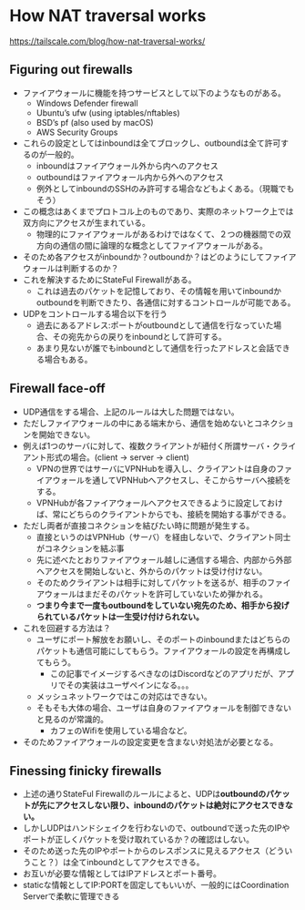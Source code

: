 # How NAT traversal works
https://tailscale.com/blog/how-nat-traversal-works/

## Figuring out firewalls
* ファイアウォールに機能を持つサービスとして以下のようなものがある。
    * Windows Defender firewall
    * Ubuntu’s ufw (using iptables/nftables)
    * BSD’s pf (also used by macOS)
    * AWS  Security Groups
* これらの設定としてはinboundは全てブロックし、outboundは全て許可するのが一般的。
    * inboundはファイアウォール外から内へのアクセス
    * outboundはファイアウォール内から外へのアクセス
    * 例外としてinboundのSSHのみ許可する場合などもよくある。（現職でもそう）
* この概念はあくまでプロトコル上のものであり、実際のネットワーク上では双方向にアクセスが生まれている。
    * 物理的にファイアウォールがあるわけではなくて、２つの機器間での双方向の通信の間に論理的な概念としてファイアウォールがある。
* そのため各アクセスがinboundか？outboundか？はどのようにしてファイアウォールは判断するのか？
* これを解決するためにStateFul Firewallがある。
    * これは過去のパケットを記憶しており、その情報を用いてinboundかoutboundを判断できたり、各通信に対するコントロールが可能である。
* UDPをコントロールする場合以下を行う
    * 過去にあるアドレス:ポートがoutboundとして通信を行なっていた場合、その宛先からの戻りをinboundとして許可する。
    * あまり見ないが誰でもinboundとして通信を行ったアドレスと会話できる場合もある。


## Firewall face-off
* UDP通信をする場合、上記のルールは大した問題ではない。
* ただしファイアウォールの中にある端末から、通信を始めないとコネクションを開始できない。
* 例えば1つのサーバに対して、複数クライアントが紐付く所謂サーバ・クライアント形式の場合。(client -> server -> client)
    * VPNの世界ではサーバにVPNHubを導入し、クライアントは自身のファイアウォールを通してVPNHubへアクセスし、そこからサーバへ接続をする。
    * VPNHubが各ファイアウォールへアクセスできるように設定しておけば、常にどちらのクライアントからでも、接続を開始する事ができる。
* ただし両者が直接コネクションを結びたい時に問題が発生する。
    * 直接というのはVPNHub（サーバ）を経由しないで、クライアント同士がコネクションを結ぶ事
    * 先に述べたとおりファイアウォール越しに通信する場合、内部から外部へアクセスを開始しないと、外からのパケットは受け付けない。
    * そのためクライアントは相手に対してパケットを送るが、相手のファイアウォールはまだそのパケットを許可していないため弾かれる。
    * **つまり今まで一度もoutboundをしていない宛先のため、相手から投げられているパケットは一生受け付けられない。**
* これを回避する方法は？
    * ユーザにポート解放をお願いし、そのポートのinboundまたはどちらのパケットも通信可能にしてもらう。ファイアウォールの設定を再構成してもらう。
        * この記事でイメージするべきなのはDiscordなどのアプリだが、アプリでその実装はユーザペインになる。。。
    * メッシュネットワークではこの対応はできない。
    * そもそも大体の場合、ユーザは自身のファイアウォールを制御できないと見るのが常識的。
        * カフェのWifiを使用している場合など。
* そのためファイアウォールの設定変更を含まない対処法が必要となる。


## Finessing finicky firewalls
* 上述の通りStateFul Firewallのルールによると、UDPは**outboundのパケットが先にアクセスしない限り、inboundのパケットは絶対にアクセスできない。**
* しかしUDPはハンドシェイクを行わないので、outboundで送った先のIPやポートが正しくパケットを受け取れているか？の確認はしない。
* そのため送った先のIPやポートからのレスポンスに見えるアクセス（どういうこと？）は全てinboundとしてアクセスできる。
* お互いが必要な情報としてはIPアドレスとポート番号。
* staticな情報としてIP:PORTを固定してもいいが、一般的にはCoordination Serverで柔軟に管理できる
